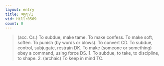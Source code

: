 ```yaml
---
layout: entry
title: འཇུན་√1
vid: Hill:0569
count: 0
---
```

> (acc\. Cs\.) To subdue, make tame\. To make confess\. To make soft, soften\. To punish (by words or blows)\. To convert CD\. To subdue, control, subjugate, restrain DK\. To make (someone or something) obey a command, using force DS\. 1\. To subdue, to take, to discipline, to shape\. 2\. (archaic) To keep in mind TC\.


